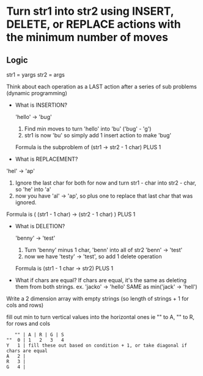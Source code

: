 # Turn str1 into str2 using INSERT, DELETE, or REPLACE actions with the minimum number of moves

## Logic

str1 = yargs
str2 = args

Think about each operation as a LAST action after a series of sub problems (dynamic programming)

- What is INSERTION?

  'hello' -> 'bug'

  1. Find min moves to turn 'hello' into 'bu' ('bug' - 'g')
  2. str1 is now 'bu' so simply add 1 insert action to make 'bug'

  Formula is the subproblem of (str1 -> str2 - 1 char) PLUS 1

- What is REPLACEMENT?

'hel' -> 'ap'

1. Ignore the last char for both for now and turn str1 - char into str2 - char, so 'he' into 'a'
2. now you have 'al' -> 'ap', so plus one to replace that last char that was ignored.

Formula is ( (str1 - 1 char) -> (str2 - 1 char) ) PLUS 1

- What is DELETION?

  'benny' -> 'test'

  1. Turn 'benny' minus 1 char, 'benn' into all of str2 'benn' -> 'test'
  2. now we have 'testy' -> 'test', so add 1 delete operation

  Formula is (str1 - 1 char -> str2) PLUS 1

- What if chars are equal?
  If chars are equal, it's the same as deleting them from both strings.
  ex. 'jacko' -> 'hello' SAME as min('jack' -> 'hell')

Write a 2 dimension array with empty strings (so length of strings + 1 for cols and rows)

fill out min to turn vertical values into the horizontal ones ie "" to A, "" to R,
for rows and cols

```
   "" | A | R | G | S
""  0 | 1   2   3   4
Y   1 | fill these out based on condition + 1, or take diagonal if chars are equal
A   2 |
R   3 |
G   4 |
```
